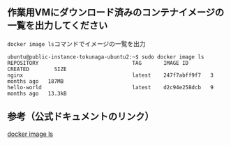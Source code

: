 ## 作業用VMにダウンロード済みのコンテナイメージの一覧を出力してください

`docker image ls`コマンドでイメージの一覧を出力

```console
ubuntu@public-instance-tokunaga-ubuntu2:~$ sudo docker image ls
REPOSITORY                              TAG       IMAGE ID       CREATED        SIZE
nginx                                   latest    247f7abff9f7   3 months ago   187MB
hello-world                             latest    d2c94e258dcb   9 months ago   13.3kB
```

## 参考（公式ドキュメントのリンク）
[docker image ls](https://docs.docker.com/engine/reference/commandline/image_ls/)
